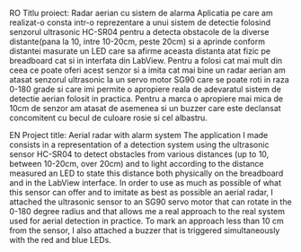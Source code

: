 RO
Titlu proiect: Radar aerian cu sistem de alarma
Aplicatia pe care am realizat-o consta intr-o reprezentare a unui sistem de detectie folosind senzorul ultrasonic HC-SR04 pentru a detecta obstacole de la diverse distante(pana la 10, intre 10-20cm, peste 20cm) si a aprinde conform distantei masurate un LED care sa afirme aceasta distanta atat fizic pe breadboard cat si in interfata din LabView. Pentru a folosi cat mai mult din ceea ce poate oferi acest senzor si a imita cat mai bine un radar aerian am atasat senzorul ultrasonic la un servo motor SG90 care se poate roti in raza 0-180 grade si care imi permite o apropiere reala de adevaratul sistem de detectie aerian folosit in practica. Pentru a marca o apropiere mai mica de 10cm de senzor am atasat de asemenea si un buzzer care este declansat concomitent cu becul de culoare rosie si cel albastru.

EN
Project title: Aerial radar with alarm system
The application I made consists in a representation of a detection system using the ultrasonic sensor HC-SR04 to detect obstacles from various distances (up to 10, between 10-20cm, over 20cm) and to light according to the distance measured an LED to state this distance both physically on the breadboard and in the LabView interface. In order to use as much as possible of what this sensor can offer and to imitate as best as possible an aerial radar, I attached the ultrasonic sensor to an SG90 servo motor that can rotate in the 0-180 degree radius and that allows me a real approach to the real system used for aerial detection in practice. To mark an approach less than 10 cm from the sensor, I also attached a buzzer that is triggered simultaneously with the red and blue LEDs.
